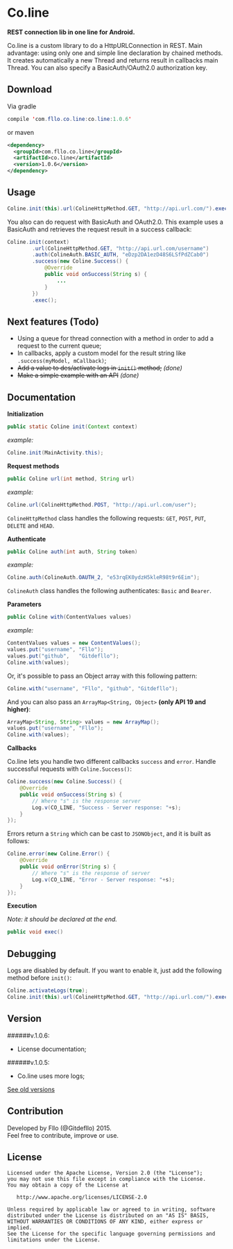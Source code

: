 Co.line
=======
**REST connection lib in one line for Android.**

Co.line is a custom library to do a HttpURLConnection in REST. Main advantage: using only one and simple line declaration by chained methods. It creates automatically a new Thread and returns result in callbacks main Thread. You can also specify a BasicAuth/OAuth2.0 authorization key.

Download
--------
Via gradle
```java
compile 'com.fllo.co.line:co.line:1.0.6'
```
or maven
```xml
<dependency>
  <groupId>com.fllo.co.line</groupId>
  <artifactId>co.line</artifactId>
  <version>1.0.6</version>
</dependency>
```

Usage
------
```java
Coline.init(this).url(ColineHttpMethod.GET, "http://api.url.com/").exec();
```
You also can do request with BasicAuth and OAuth2.0. This example uses a BasicAuth and retrieves the request result in a success callback:  
```java
Coline.init(context)
        .url(ColineHttpMethod.GET, "http://api.url.com/username")
        .auth(ColineAuth.BASIC_AUTH, "eDzp2DA1ezD48S6LSfPdZCab0")
        .success(new Coline.Success() {
            @Override
            public void onSuccess(String s) {
                ...
            }
        })
        .exec();
```

Next features (Todo)
-------
- Using a queue for thread connection with a method in order to add a request to the current queue;
- In callbacks, apply a custom model for the result string like `.success(myModel, mCallback)`;
- ~~Add a value to des/activate logs in `init()` method;~~ *(done)*
- ~~Make a simple example with an API~~ *(done)*

Documentation
-------
**Initialization**
```java
public static Coline init(Context context)
```
*example:*
```java
Coline.init(MainActivity.this);
```

**Request methods**
```java
public Coline url(int method, String url)
```
*example:*
```java
Coline.url(ColineHttpMethod.POST, "http://api.url.com/user");
```
`ColineHttpMethod` class handles the following requests: `GET`, `POST`, `PUT`, `DELETE` and `HEAD`.

**Authenticate**
```java
public Coline auth(int auth, String token)
```
*example:*
```java
Coline.auth(ColineAuth.OAUTH_2, "e53rqEK0ydzH5kleR98t9r6Eim");
```
`ColineAuth` class handles the following authenticates: `Basic` and `Bearer`.

**Parameters**
```java
public Coline with(ContentValues values)
```
*example:*
```java
ContentValues values = new ContentValues();
values.put("username", "Fllo");
values.put("github",   "Gitdefllo");
Coline.with(values);
```
Or, it's possible to pass an Object array with this following pattern:  
```java
Coline.with("username", "Fllo", "github", "Gitdefllo");
```
And you can also pass an `ArrayMap<String, Object>` **(only API 19 and higher)**:
```java
ArrayMap<String, String> values = new ArrayMap();
values.put("username", "Fllo");
Coline.with(values);
```  

**Callbacks**

Co.line lets you handle two different callbacks `success` and `error`.
Handle successful requests with `Coline.Success()`:
```java
Coline.success(new Coline.Success() {
    @Override
    public void onSuccess(String s) {
        // Where "s" is the response server
        Log.v(CO_LINE, "Success - Server response: "+s);
    }
});
```
Errors return a `String` which can be cast to `JSONObject`, and it is built as follows:
```java
Coline.error(new Coline.Error() {
    @Override
    public void onError(String s) {
        // Where "s" is the response of server
        Log.v(CO_LINE, "Error - Server response: "+s);
    }
});
```

**Execution**

*Note: it should be declared at the end.*
```java
public void exec()
```

Debugging  
---------  
Logs are disabled by default. If you want to enable it, just add the following method before `init()`:  
```java
Coline.activateLogs(true);
Coline.init(this).url(ColineHttpMethod.GET, "http://api.url.com/").exec();
```

Version  
-------
######v.1.0.6:
- License documentation;

######v.1.0.5:
- Co.line uses more logs;

<a href="https://github.com/Gitdefllo/Co.line/blob/master/VERSIONS.md">See old versions</a>

Contribution  
------------  
Developed by Fllo (@Gitdefllo) 2015.  
Feel free to contribute, improve or use.

License
--------

    Licensed under the Apache License, Version 2.0 (the "License");
    you may not use this file except in compliance with the License.
    You may obtain a copy of the License at

       http://www.apache.org/licenses/LICENSE-2.0

    Unless required by applicable law or agreed to in writing, software
    distributed under the License is distributed on an "AS IS" BASIS,
    WITHOUT WARRANTIES OR CONDITIONS OF ANY KIND, either express or implied.
    See the License for the specific language governing permissions and
    limitations under the License.

